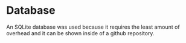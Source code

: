 # Database
An SQLite database was used because it requires the least amount of overhead and it can be shown inside of a github repository.
